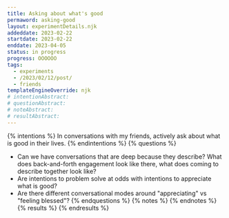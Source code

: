 ```yaml
---
title: Asking about what's good
permaword: asking-good
layout: experimentDetails.njk
addeddate: 2023-02-22
startdate: 2023-02-22
enddate: 2023-04-05
status: in progress
progress: OOOOOO
tags: 
  - experiments
  - /2023/02/12/post/
  - friends
templateEngineOverride: njk
# intentionAbstract: 
# questionAbstract:
# noteAbstract:
# resultAbstract:
---
```


{% intentions %}
In conversations with my friends, actively ask about what is good in their lives.
{% endintentions %}
{% questions %}
* Can we have conversations that are deep because they describe? What does back-and-forth engagement look like there, what does coming to describe together look like?
* Are intentions to problem solve at odds with intentions to appreciate what is good?
* Are there different conversational modes around "appreciating" vs "feeling blessed"? 
{% endquestions %}
{% notes %}
{% endnotes %}
{% results %}
{% endresults %}

